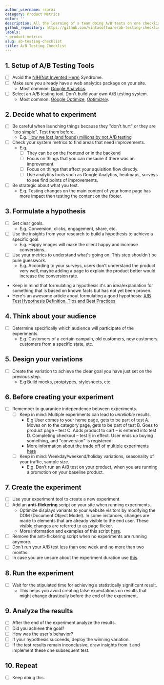 ```yaml
---
author_username: rsarai
category: Product Metrics
color: ''
description: All the learning of a team doing A/B tests on one checklist.
github_repository: https://github.com/vintasoftware/ab-testing-checklist
labels:
- product-metrics
slug: ab-testing-checklist
title: A/B Testing Checklist
---
```

## 1. Setup of A/B Testing Tools
  * [ ] Avoid the [NIH(Not Invented Here)](https://www.techopedia.com/definition/3848/not-invented-here-syndrome-nihs) Syndrome.
  * [ ] Make sure you already have a web analytics package on your site.
    * Most common: [Google Analytics](https://marketingplatform.google.com/about/analytics/).
  * [ ] Select an A/B testing tool. Don't build your own A/B testing system.
    * Most common: [Google Optimize](https://marketingplatform.google.com/about/optimize/), [Optimizely](https://www.optimizely.com/).
## 2. Decide what to experiment
  * [ ] Be careful when launching things because they "don't hurt" or they are "too simple". Test them before.
    * E.g. [How we lost (and found) millions by not A/B testing](https://signalvnoise.com/posts/3945-how-we-lost-and-found-millions-by-not-ab-testing)
  * [ ] Check your system metrics to find areas that need improvements.
    * E.g.
      * [ ] They can be on the frontend or in the [backend](https://developers.google.com/optimize/devguides/experiments)
      * [ ] Focus on things that you can mesaure if there was an improvement.
      * [ ] Focus on things that affect your aquisition flow directly.
      * [ ] Use analytics tools such as Google Analytics, heatmaps, surveys to see find points of improvements.
  * [ ] Be strategic about what you test.
    * E.g. Testing changes on the main content of your home page has more impact then testing the content on the footer.
## 3. Formulate a hypothesis
  * [ ] Set clear goals.
    * E.g. Conversion, clicks, engagement, share, etc.
  * [ ] Use the insights from your research to build a hypothesis to achieve a specific goal.
    * E.g. Happy images will make the client happy and increase conversions.
  * [ ] Use your metrics to understand what's going on. This step shouldn't be pure guesswork.
    * E.g. According to your surveys, users don't understand the product very well, maybe adding a page to explain the product better would increase the conversion rate.
  * Keep in mind that formulating a hypothesis it's an idea/explanation for something that is based on known facts but has not yet been proven.
  * Here's an awesome article about formulating a good hypothesis: [A/B Test Hypothesis Definition, Tips and Best Practices](https://www.abtasty.com/blog/formulate-ab-test-hypothesis/)
## 4. Think about your audience
  * [ ] Determine specifically which audience will participate of the experiments.
    * E.g. Customers of a certain campain, old customers, new customers, customers from a specific state, etc.
## 5. Design your variations
  * [ ] Create the variation to achieve the clear goal you have just set on the previous step.
    * E.g Build mocks, protptypes, stylesheets, etc.
## 6. Before creating your experiment
  * [ ] Remember to guarantee independence between experiments.
    * [ ] Keep in mind: Multiple experiments can lead to *unreliable* results.
      * E.g User comes to your home page, gets to be part of test A. Moves on to the category page, gets to be part of test B. Goes to product page – test C. Adds product to cart – is entered into test D. Completing checkout – test E in effect. User ends up buying something, and "conversion" is registered.
      * More information about the trade off of multiple experiments [here](https://conversionxl.com/blog/can-you-run-multiple-ab-tests-at-the-same-time/)
    * [ ] Keep in mind: Weekday/weekend/holiday variations, seasonality of your traffic, sample size.
      * E.g. Don't run an A/B test on your product, when you are running a promotion on your baseline product.
## 7. Create the experiment
  * [ ] Use your experiment tool to create a new experiment.
  * [ ] Add an **anti-flickering** script on your site when running experiments.
    * Optimize displays variants to your website visitors by modifying the DOM (Document Object Model). In some instances, changes are made to elements that are already visible to the end user. These visible changes are referred to as page flicker.
    * More information and examples of this script [here](https://support.google.com/optimize/answer/7100284?hl=en).
  * [ ] Remove the anti-flickering script when no experiments are running anymore.
  * [ ] Don't run your A/B test less than one week and no more than two months.
  * [ ] In case you are unsure about the experiment duration use [this](https://vwo.com/ab-split-test-duration/).
## 8. Run the experiment
  * [ ] Wait for the stipulated time for achieving a statistically significant result.
    * This helps you avoid creating false expectations on results that might change drastically before the end of the experiment.
## 9. Analyze the results
  * [ ] After the end of the experiment analyze the results.
  * [ ] Did you achieve the goal?
  * [ ] How was the user's behavior?
  * [ ] If your hypothesis succeeds, deploy the winning variation.
  * [ ] If the test results remain inconclusive, draw insights from it and implement these one subsequent test.
## 10. Repeat
  * [ ] Keep doing this.
